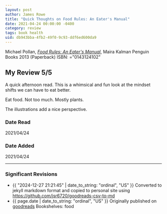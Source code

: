 ```yaml
---
layout: post
author: James Rowe
title: "Quick Thoughts on Food Rules: An Eater's Manual"
date: 2021-04-24 00:00:00 -0400
category: review
tags: book health
uid: db943bba-4fb2-49f0-9c93-ddf6ed600da9
---
```


Michael Pollan, *[Food Rules: An Eater's Manual](https://www.goodreads.com/book/show/17707668)*, Maira Kalman Penguin Books 2013 (Paperback) ISBN: ="0143124102"

## My Review 5/5

A quick afternoon read. This is a whimsical and fun look at the mindset shifts we can have to eat better. 

Eat food. Not too much. Mostly plants. 

The illustrations add a nice perspective. 

### Date Read
2021/04/24

### Date Added
2021/04/24

---

### Significant Revisions

- {{ "2024-12-27 21:21:45" | date_to_string: "ordinal", "US" }} Converted to jekyll markdown format and copied to personal site using <https://github.com/jsr6720/goodreads-csv-to-md>
- {{ page.date | date_to_string: "ordinal", "US" }} Originally published on [goodreads](https://www.goodreads.com) Bookshelves: food